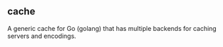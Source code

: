 cache
-----

A generic cache for Go (golang) that has multiple backends for caching servers and encodings.
